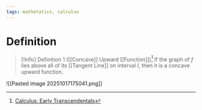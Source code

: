 ```yaml
---
tags: mathetatics, calculus
---
```


# Definition

> [!info] Definition 1 ([[Concave]] Upward [[Function]])[^1]
> If the graph of $f$ lies above all of its [[Tangent Line]] on interval $I$, then it is a concave upward function.

![[Pasted image 20251017175041.png]]

[^1]: [Calculus: Early Transcendentals](zotero://open-pdf/library/items/EEFDQ9Y5?page=328)